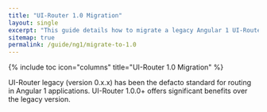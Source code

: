 ```yaml
---
title: "UI-Router 1.0 Migration"
layout: single
excerpt: "This guide details how to migrate a legacy Angular 1 UI-Router app from 0.x to 1.0"
sitemap: true
permalink: /guide/ng1/migrate-to-1.0
---
```


{% include toc icon="columns" title="UI-Router 1.0 Migration" %}

UI-Router legacy (version 0.x.x) has been the defacto standard for routing in Angular 1 applications.
UI-Router 1.0.0+ offers significant benefits over the legacy version.


